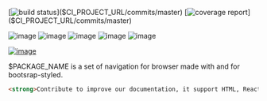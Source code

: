 [![build status]($CI_PROJECT_URL/badges/master/build.svg)]($CI_PROJECT_URL/commits/master)
[![coverage report]($CI_PROJECT_URL/badges/master/coverage.svg)]($CI_PROJECT_URL/commits/master)

![image](https://img.shields.io/badge/version-$PACKAGE_VERSION-green.svg)
![image](https://img.shields.io/badge/node-$NODE_VERSION-brightgreen.svg)
![image](https://img.shields.io/badge/npm-$NPM_VERSION-red.svg)
![image](https://img.shields.io/badge/PRs-welcome-brightgreen.svg)
![image]($IMG_SHIELD_PUBLISHING)

[![image](https://user-images.githubusercontent.com/1866564/38087911-2f85c6e2-3384-11e8-9383-676504307e3f.png)]($CI_PROJECT_URL)

$PACKAGE_NAME is a set of navigation for browser made with and for bootsrap-styled.

```html
<strong>Contribute to improve our documentation, it support HTML, React and Markdown!</strong>
```
